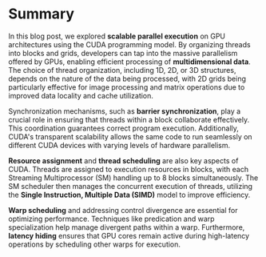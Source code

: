# Summary

In this blog post, we explored **scalable parallel execution** on GPU architectures using the CUDA programming model. By organizing threads into blocks and grids, developers can tap into the massive parallelism offered by GPUs, enabling efficient processing of **multidimensional data**. The choice of thread organization, including 1D, 2D, or 3D structures, depends on the nature of the data being processed, with 2D grids being particularly effective for image processing and matrix operations due to improved data locality and cache utilization.

Synchronization mechanisms, such as **barrier synchronization**, play a crucial role in ensuring that threads within a block collaborate effectively. This coordination guarantees correct program execution. Additionally, CUDA's transparent scalability allows the same code to run seamlessly on different CUDA devices with varying levels of hardware parallelism.

**Resource assignment** and **thread scheduling** are also key aspects of CUDA. Threads are assigned to execution resources in blocks, with each Streaming Multiprocessor (SM) handling up to 8 blocks simultaneously. The SM scheduler then manages the concurrent execution of threads, utilizing the **Single Instruction, Multiple Data (SIMD)** model to improve efficiency.

**Warp scheduling** and addressing control divergence are essential for optimizing performance. Techniques like predication and warp specialization help manage divergent paths within a warp. Furthermore, **latency hiding** ensures that GPU cores remain active during high-latency operations by scheduling other warps for execution.
